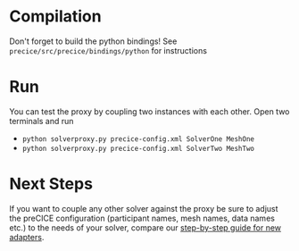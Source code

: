 # Compilation

Don't forget to build the python bindings! See `precice/src/precice/bindings/python` for instructions

# Run

You can test the proxy by coupling two instances with each other. Open two terminals and run
 * `python solverproxy.py precice-config.xml SolverOne MeshOne`
 * `python solverproxy.py precice-config.xml SolverTwo MeshTwo`

# Next Steps

If you want to couple any other solver against the proxy be sure to adjust the preCICE configuration (participant names, mesh names, data names etc.) to the needs of your solver, compare our [step-by-step guide for new adapters](https://github.com/precice/precice/wiki/Adapter-Example).
 
